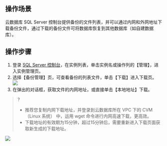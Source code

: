 ## 操作场景
云数据库 SQL Server 控制台提供备份的文件列表，并可以通过内网和外网地址下载备份文件，通过下载的备份文件可将数据库恢复到其他数据库（如自建数据库）。

## 操作步骤
1. 登录 [SQL Server 控制台](https://console.cloud.tencent.com/sqlserver)，在实例列表，单击实例名或操作列的【管理】，进入实例管理页。
2. 选择【备份管理】页，可查看备份的列表文件，单击【下载】进入下载页。
![](https://main.qcloudimg.com/raw/7dbf5e92de7ced145413c6d268a9532a.png)
3. 在弹出的对话框，获取文件的内网地址，或直接单击【本地地址】下载。
>?
>- 推荐您复制内网下载地址，并登录到云数据库所在 VPC 下的 CVM（Linux 系统） 中，运用 wget 命令进行内网高速下载，更高效。
>- 下载地址的有效期为15分钟，超过15分钟后，需要重新进入下载页面获取新生成的下载地址。
>
![](https://main.qcloudimg.com/raw/86a55ebfd8f8c84f8f34dce5d5bab2cf.png)

